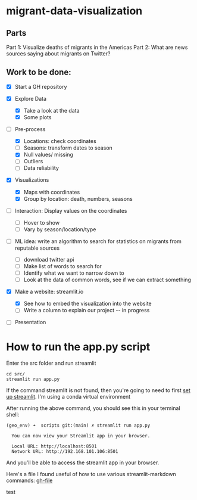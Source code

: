 # migrant-data-visualization

## Parts 
Part 1: Visualize deaths of migrants in the Americas
Part 2: What are news sources saying about migrants on Twitter?

##  Work to be done:
- [x] Start a GH repository
- [x] Explore Data
    - [x] Take a look at the data 
    - [x] Some plots
- [ ] Pre-process
    - [x] Locations: check coordinates
    - [ ] Seasons: transform dates to season 
    - [x] Null values/ missing
    - [ ] Outliers 
    - [ ] Data reliability
- [x] Visualizations
    - [x] Maps with coordinates 
    - [x] Group by location: death, numbers, seasons
- [ ] Interaction: Display values on the coordinates
    - [ ] Hover to show 
    - [ ] Vary by season/location/type 
- [ ] ML idea: write an algorithm to search for statistics on migrants from reputable sources
    - [ ] download twitter api
    - [ ] Make list of words to search for
    - [ ] Identify what we want to narrow down to 
    - [ ] Look at the data of common words, see if we can extract something
- [x] Make a website: streamlit.io
    - [x] See how to embed the visualization into the website
    - [ ] Write a column to explain our project -- in progress
- [ ] Presentation 


# How to run the app.py script

Enter the src folder and run streamlit
```
cd src/
streamlit run app.py
```

If the command streamlit is not found, then you're going to need to first [set up streamlit](https://docs.streamlit.io/library/get-started/installation). I'm using a conda virtual environment

After running the above command, you should see this in your terminal shell:

```
(geo_env) ➜  scripts git:(main) ✗ streamlit run app.py

  You can now view your Streamlit app in your browser.

  Local URL: http://localhost:8501
  Network URL: http://192.168.101.106:8501

```

And you'll be able to access the streamlit app in your browser.

Here's a file I found useful of how to use various streamlit-markdown commands: [gh-file](https://github.com/shaildeliwala/experiments/blob/master/streamlit.py)

test